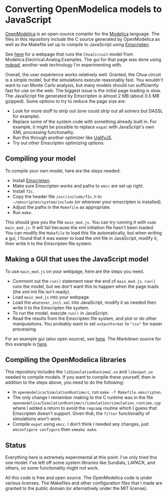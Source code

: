 # Converting OpenModelica models to JavaScript

[OpenModelica](http://openmodelica.org) is an open-source compiler for
the [Modelica](http://modelica.org) language. The files in this
repository include the C source generated by OpenModelica as well as
the Makefile set up to compile to JavaScript using
[Emscripten](http://emscripten.org/).

See [here](http://tshort.github.io/mdpad/mdpad.html?chua.md) for a
webpage that runs the `ChuaCircuit` model from
Modelica.Electrical.Analog.Examples. The gui for that page was done
using [mdpad](http://tshort.github.io/mdpad/), another web technology
I'm experimenting with.

Overall, the user experience works relatively well. Granted, the Chua
circuit is a simple model, but the simulations execute reasonably
fast. You wouldn't want to run Monte Carlo analysis, but many models
should run sufficiently fast for use on the web. The biggest issue is
the initial page loading is slow. The JavaScript file generated by
Emscripten is almost 2 MB (about 0.5 MB gzipped). Some options to try
to reduce the page size are:

- Look for more stuff to strip out (one could strip out all solvers but
  DASSL for example).
- Replace some of the system code with something already built in. For
  example, it might be possible to replace `expat` with JavaScript's
  own XML processing functionality.
- Run this through another optimizer like
  [UglifyJS](http://lisperator.net/uglifyjs/).
- Try out other Emscripten optimizing options.

## Compiling your model

To compile your own model, here are the steps needed:

- Install [Emscripten](http://emscripten.org/).
- Make sure Emscripten works and paths to `emcc` are set up right.
- Install `f2c`.
- Copy the header file `/usr/include/f2c.h` to
  `~/emscripten/system/include` (or wherever your emscripten is installed).
- Adjust the paths in the `Makefile` as appropriate.
- Run `make`.

This should give you the file `main_mod.js`. You can try running it
with `node main_mod.js`. It will fail because the xml initiation file
hasn't been loaded. You can modify the `Makefile` to load this file
automatically, but when writing a gui, I found that it was easier to
load the xml file in JavaScript, modify it, then write it to the
Emscripten file system.

## Making a GUI that uses the JavaScript model

To use `main_mod.js` on your webpage, here are the steps you need. 

- Comment out the `run()` statement near the end of `main_mod.js`.
  `run()` runs the model, but we don't want this to happen when the
  page loads (the xml init file isn't ready).
- Load `main_mod.js` into your webpage.
- Load the `whatever_init.xml` into JavaScript, modify it as needed
  then write it to the Emscripten file system.
- To run the model, execute `run()` in JavaScript. 
- Read the results from the Emscripten file system, and plot or do
  other manipulations. You probably want to set `outputFormat` to
  `"csv"` for easier processing.

For an example gui (also open source), see
[here](http://tshort.github.io/mdpad/mdpad.html?chua.md). The Markdown
source for this example is [here](http://tshort.github.io/mdpad/chua.md).

## Compiling the OpenModelica libraries

This repository includes the `libSimulationRuntimeC.so` and
`libexpat.so` needed to compile models. If you want to compile these
yourself, then in addition to the steps above, you need to do the
following:

- In `openmodelica/SimulationRuntime/c`, run `make -f
  Makefile.emscripten`. 
- The only change I remember making to the C runtime was in the file
  `openmodelica/SimulationRuntime/c/simulation/simulation_runtime.cpp`
  where I added a return to avoid the `regcomp` routine which I guess
  that Emscripten doesn't support. Given that, the `filter`
  functionality of simulations won't work.
- Compile `expat` using `emcc`. I don't think I needed any changes,
  just `emconfigure configure` then `emmake make`. 

## Status

Everything here is extremely experimental at this point. I've only
tried this one model. I've left off some system libraries like
Sundials, LAPACK, and others, so some functionality might not work.

All this code is free and open source. The OpenModelica code is under
various licenses. The Makefiles and other configuration files that I
made are granted to the public domain (or alternatively under the MIT
license). 
